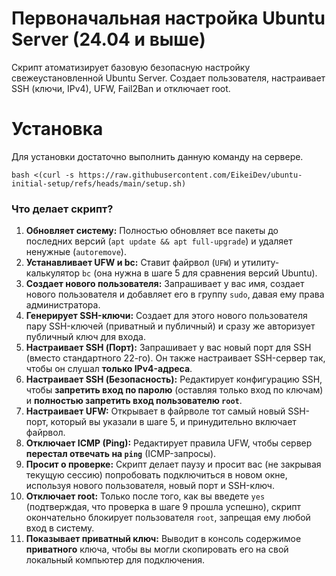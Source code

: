 # Первоначальная настройка Ubuntu Server (24.04 и выше)
Скрипт атоматизирует базовую безопасную настройку свежеустановленной Ubuntu Server. Создает пользователя, настраивает SSH (ключи, IPv4), UFW, Fail2Ban и отключает root.

# Установка

Для установки достаточно выполнить данную команду на сервере.
```
bash <(curl -s https://raw.githubusercontent.com/EikeiDev/ubuntu-initial-setup/refs/heads/main/setup.sh)
```

### Что делает скрипт?

1.  **Обновляет систему:** Полностью обновляет все пакеты до последних версий (`apt update && apt full-upgrade`) и удаляет ненужные (`autoremove`).
2.  **Устанавливает UFW и bc:** Ставит файрвол (`UFW`) и утилиту-калькулятор `bc` (она нужна в шаге 5 для сравнения версий Ubuntu).
3.  **Создает нового пользователя:** Запрашивает у вас имя, создает нового пользователя и добавляет его в группу `sudo`, давая ему права администратора.
4.  **Генерирует SSH-ключи:** Создает для этого нового пользователя пару SSH-ключей (приватный и публичный) и сразу же авторизует публичный ключ для входа.
5.  **Настраивает SSH (Порт):** Запрашивает у вас новый порт для SSH (вместо стандартного 22-го). Он также настраивает SSH-сервер так, чтобы он слушал **только IPv4-адреса**.
6.  **Настраивает SSH (Безопасность):** Редактирует конфигурацию SSH, чтобы **запретить вход по паролю** (оставляя только вход по ключам) и **полностью запретить вход пользователю `root`**.
7.  **Настраивает UFW:** Открывает в файрволе тот самый новый SSH-порт, который вы указали в шаге 5, и принудительно включает файрвол.
8.  **Отключает ICMP (Ping):** Редактирует правила UFW, чтобы сервер **перестал отвечать на `ping`** (ICMP-запросы).
9.  **Просит о проверке:** Скрипт делает паузу и просит вас (не закрывая текущую сессию) попробовать подключиться в новом окне, используя нового пользователя, новый порт и SSH-ключ.
10. **Отключает root:** Только после того, как вы введете `yes` (подтверждая, что проверка в шаге 9 прошла успешно), скрипт окончательно блокирует пользователя `root`, запрещая ему любой вход в систему.
11. **Показывает приватный ключ:** Выводит в консоль содержимое **приватного** ключа, чтобы вы могли скопировать его на свой локальный компьютер для подключения.
